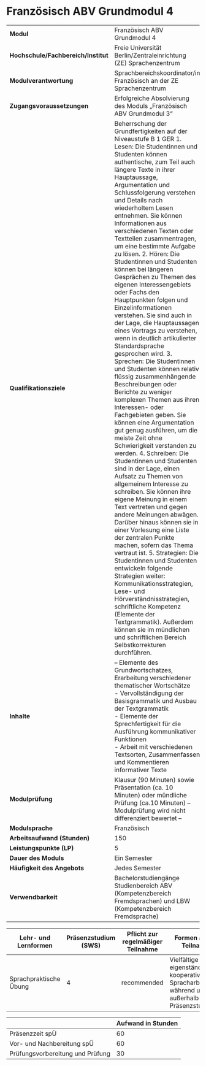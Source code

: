 # Französisch ABV Grundmodul 4
|                                    |   |
|------------------------------------|---|
|**Modul**                           | Französisch ABV Grundmodul 4 |
|**Hochschule/Fachbereich/Institut** | Freie Universität Berlin/Zentraleinrichtung (ZE) Sprachenzentrum |
|**Modulverantwortung**              | Sprachbereichskoordinator/in Französisch an der ZE Sprachenzentrum |
|**Zugangsvoraussetzungen**          | Erfolgreiche Absolvierung des Moduls „Französisch ABV Grundmodul 3“ |
|**Qualifikationsziele**             | Beherrschung der Grundfertigkeiten auf der Niveaustufe B 1 GER 1. Lesen: Die Studentinnen und Studenten können authentische, zum Teil auch längere Texte in ihrer Hauptaussage, Argumentation und Schlussfolgerung verstehen und Details nach wiederholtem Lesen entnehmen. Sie können Informationen aus verschiedenen Texten oder Textteilen zusammentragen, um eine bestimmte Aufgabe zu lösen. 2. Hören: Die Studentinnen und Studenten können bei längeren Gesprächen zu Themen des eigenen Interessengebiets oder Fachs den Hauptpunkten folgen und Einzelinformationen verstehen. Sie sind auch in der Lage, die Hauptaussagen eines Vortrags zu verstehen, wenn in deutlich artikulierter Standardsprache gesprochen wird. 3. Sprechen: Die Studentinnen und Studenten können relativ flüssig zusammenhängende Beschreibungen oder Berichte zu weniger komplexen Themen aus ihren Interessen- oder Fachgebieten geben. Sie können eine Argumentation gut genug ausführen, um die meiste Zeit ohne Schwierigkeit verstanden zu werden. 4. Schreiben: Die Studentinnen und Studenten sind in der Lage, einen Aufsatz zu Themen von allgemeinem Interesse zu schreiben. Sie können ihre eigene Meinung in einem Text vertreten und gegen andere Meinungen abwägen. Darüber hinaus können sie in einer Vorlesung eine Liste der zentralen Punkte machen, sofern das Thema vertraut ist. 5. Strategien: Die Studentinnen und Studenten entwickeln folgende Strategien weiter: Kommunikationsstrategien, Lese- und Hörverständnisstrategien, schriftliche Kompetenz (Elemente der Textgrammatik). Außerdem können sie im mündlichen und schriftlichen Bereich Selbstkorrekturen durchführen. |
|**Inhalte**                         | – Elemente des Grundwortschatzes, Erarbeitung verschiedener thematischer Wortschätze<br>- Vervollständigung der Basisgrammatik und Ausbau der Textgrammatik<br>- Elemente der Sprechfertigkeit für die Ausführung kommunikativer Funktionen<br>- Arbeit mit verschiedenen Textsorten, Zusammenfassen und Kommentieren informativer Texte |
|**Modulprüfung**                    | Klausur (90 Minuten) sowie Präsentation (ca. 10 Minuten) oder mündliche Prüfung (ca.10 Minuten) – Modulprüfung wird nicht differenziert bewertet – |
|**Modulsprache**                    | Französisch |
|**Arbeitsaufwand (Stunden)**        | 150 |
|**Leistungspunkte (LP)**            | 5 |
|**Dauer des Moduls**                | Ein Semester |
|**Häufigkeit des Angebots**         | Jedes Semester |
|**Verwendbarkeit**                  | Bachelorstudiengänge Studienbereich ABV (Kompetenzbereich<br>Fremdsprachen) und LBW (Kompetenzbereich Fremdsprache) |

| Lehr- und Lernformen | Präsenzstudium <br> (SWS) | Pflicht zur regelmäßiger Teilnahme | Formen aktiver Teilnahme |
| ---------------------|---------------------------|------------------------------------|------------------------- |
| Sprachpraktische Übung | 4                         | recommended                        | Vielfältige eigenständige und kooperative Spracharbeit während und außerhalb der Präsenzstudienzeit |

|   | Aufwand in Stunden |
| - |--------------------|
| Präsenzzeit spÜ                          | 60    |
| Vor- und Nachbereitung spÜ               | 60    |
| Prüfungsvorbereitung und Prüfung         | 30    |
